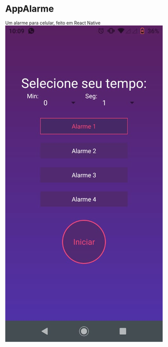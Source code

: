 # AppAlarme
Um alarme para celular, feito em React Native
<img src="https://github.com/Colgate13/AppAlarme/blob/master/assets/print1.jpeg"></img>

